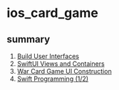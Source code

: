 # ios_card_game

## summary
1. [Build User Interfaces](https://blog.naver.com/60cogml/222982610643)
2. [SwiftUI Views and Containers](https://blog.naver.com/60cogml/222985774098)
3. [War Card Game UI Construction](https://blog.naver.com/60cogml/222995077616)
4. [Swift Programming (1/2)](https://blog.naver.com/60cogml/222995161267)
